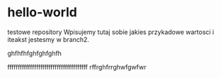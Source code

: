 # hello-world
testowe repository
Wpisujemy tutaj sobie jakies przykadowe wartosci i iteakst jestesmy w branch2. 

ghfhfhfghfghfghfh

fffffffffffffffffffffffffffffffffffffff
rffrghfrrghwfgwfwr
